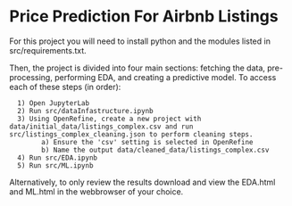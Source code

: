 
# Price Prediction For Airbnb Listings #

For this project you will need to install python and the modules listed in src/requirements.txt.

Then, the project is divided into four main sections: fetching the data, pre-processing, performing EDA, and creating a predictive model. To access each of these steps (in order):
      
      1) Open JupyterLab
      2) Run src/dataInfastructure.ipynb
      3) Using OpenRefine, create a new project with data/initial_data/listings_complex.csv and run src/listings_complex_cleaning.json to perform cleaning steps.
            a) Ensure the 'csv' setting is selected in OpenRefine
            b) Name the output data/cleaned_data/listings_complex.csv
      4) Run src/EDA.ipynb
      5) Run src/ML.ipynb

Alternatively, to only review the results download and view the EDA.html and ML.html in the webbrowser of your choice.
